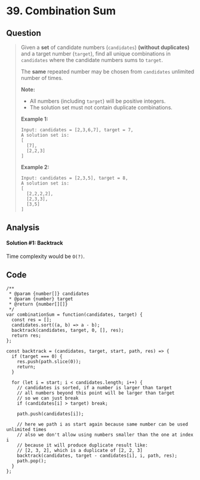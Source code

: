 # 39. Combination Sum

## Question

> Given a **set** of candidate numbers \(`candidates`\) **\(without duplicates\)** and a target number \(`target`\), find all unique combinations in `candidates` where the candidate numbers sums to `target`.
>
> The **same** repeated number may be chosen from `candidates` unlimited number of times.
>
> **Note:**
>
> * All numbers \(including `target`\) will be positive integers.
> * The solution set must not contain duplicate combinations.
>
> **Example 1:**
>
> ```text
> Input: candidates = [2,3,6,7], target = 7,
> A solution set is:
> [
>   [7],
>   [2,2,3]
> ]
> ```
>
> **Example 2:**
>
> ```text
> Input: candidates = [2,3,5], target = 8,
> A solution set is:
> [
>   [2,2,2,2],
>   [2,3,3],
>   [3,5]
> ]
> ```

## Analysis

#### Solution \#1: Backtrack

Time complexity would be `O(?)`.

## Code

```text
/**
 * @param {number[]} candidates
 * @param {number} target
 * @return {number[][]}
 */
var combinationSum = function(candidates, target) {
  const res = [];
  candidates.sort((a, b) => a - b);
  backtrack(candidates, target, 0, [], res);
  return res;
};

const backtrack = (candidates, target, start, path, res) => {
  if (target === 0) {
    res.push(path.slice(0));
    return;
  }
  
  for (let i = start; i < candidates.length; i++) {
    // candidates is sorted, if a number is larger than target
    // all numbers beyond this point will be larger than target
    // so we can just break
    if (candidates[i] > target) break;
    
    path.push(candidates[i]);
    
    // here we path i as start again because same number can be used unlimited times
    // also we don't allow using numbers smaller than the one at index i
    // because it will produce duplicate result like:
    // [2, 3, 2], which is a duplicate of [2, 2, 3]
    backtrack(candidates, target - candidates[i], i, path, res);
    path.pop();
  }
};
```

